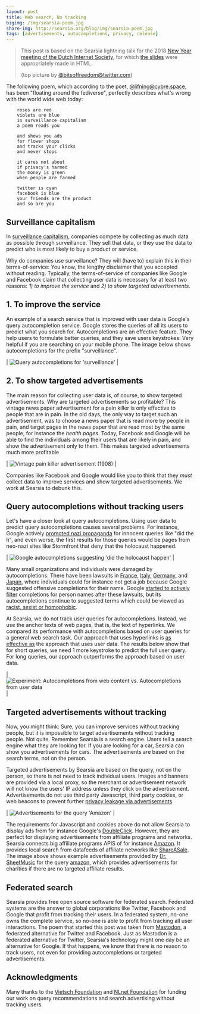 ```yaml
---
layout: post
title: Web search; No tracking
bigimg: /img/searsia-poem.jpg
share-img: http://searsia.org/blog/img/searsia-poem.jpg
tags: [advertisements, autocompletions, privacy, release]
---
```


> This post is based on the Searsia lightning talk for the 2018 
> [New Year meeting of the Dutch Internet Society](https://newyear.isoc.nl/2018/),
> for which [the slides](http://searsia.org/deck.js/isoc2018.html) 
> were appropriately made in HTML.
>
> (top picture by [@bitsoffreedom@twitter.com](https://twitter.com/bitsoffreedom/status/951533529330012166))

The following poem, which according to the poet, [@lifning@cybre.space](https://cybre.space/@lifning/98835409973873638), 
has been "floating around the fediverse", perfectly describes what's wrong with the world wide web today: 

        
        roses are red
        violets are blue
        in surveillance capitalism
        a poem reads you

        and shows you ads
        for flower shops
        and tracks your clicks
        and never stops

        it cares not about
        if privacy's harmed
        the money is green
        when people are farmed

        twitter is cyan
        facebook is blue
        your friends are the product
        and so are you
        

## Surveillance capitalism

In [surveillance capitalism](https://en.wikipedia.org/wiki/Surveillance_capitalism), companies compete by 
collecting as much data as possible through surveillance. They sell that data, or they use the data to 
predict who is most likely to buy a product or service.

Why do companies use surveillance? They will (have to) explain this in their terms-of-service: 
You know, the lengthy disclaimer that you accepted without reading. Typically, the 
terms-of-service of companies like Google and Facebook claim that collecting user data is necessary for
at least two reasons: _1) to improve the service_ and _2) to show targeted advertisements_.

## 1. To improve the service

An example of a search service that is improved with user data is Google's query autocompletion service. 
Google stores the queries of all its users to predict what you search for. Autocompletions are an effective 
feature. They help users to formulate better queries, and they save users keystrokes: Very helpful if 
you are searching on your mobile phone. The image below shows autocompletions for the prefix "surveillance".

| ![Query autocompletions for 'surveillance'](http://searsia.org/deck.js/images/isoc2018service.png) |

## 2. To show targeted advertisements

The main reason for collecting user data is, of course, to show targeted advertisements.
Why are targeted advertisements so profitable? This vintage news paper advertisement for a pain killer is only 
effective to people that are in pain. In the old days, the only way to target such an advertisement, was
to choose a news paper that is read more by people in pain, and target pages in the news paper that are read
most by the same people, for instance the _health pages_. 
Today, Facebook and Google will be able to find the individuals among their users 
that are likely in pain, and show the advertisement only to them.
This makes targeted advertisements much more profitable

| ![Vintage pain killer advertisement (1908)](http://searsia.org/deck.js/images/isoc2018ad.jpg) |

Companies like Facebook and Google would like you to think that they _must_ collect data to improve services 
and show targeted advertisements. We work at Searsia to debunk this.


## Query autocompletions without tracking users

Let's have a closer look at query autocompletions. Using user data to predict query autocompletions 
causes several problems. For instance, Google actively 
[promoted nazi propaganda](https://www.theguardian.com/commentisfree/2016/dec/11/google-frames-shapes-and-distorts-how-we-see-world) 
for innocent queries like "did the h", and even worse, the first results for those queries would be pages from 
neo-nazi sites like Stormfront that deny that the holocaust happened.

| ![Google autocompletions suggesting 'did the holocaust happen'](http://searsia.org/deck.js/images/ia2017-autocompletion1.png) |

Many small organizations and individuals were damaged by autocompletions. There have been lawsuits in
[France](https://searchengineland.com/google-loses-french-lawsuit-over-google-suggest-32994),
[Italy](http://www.zdnet.com/article/google-loses-autocomplete-defamation-case-in-italy/),
[Germany](https://techcrunch.com/2012/09/07/germanys-former-first-lady-sues-google-for-defamation-over-autocomplete-suggestions/), and
[Japan](http://www.bbc.com/news/technology-17510651), 
where individuals could for instance not get a job because Google suggested offensive completions 
for their name. Google [started to actively filter](https://blog.google/products/search/google-search-autocomplete/) 
completions for person names after these lawsuits, but its autocompletions continue to suggested terms which could be viewed as 
[racist, sexist or homophobic](http://eprints.lancs.ac.uk/63268/).

At Searsia, we do not track user queries for autocompletions. Instead, we use the anchor texts of web pages, 
that is, the text of hyperlinks. We compared its performance with autocompletions based on user queries for a 
general web search task. Our approach that uses hyperlinks is 
[as effective as](/blog/2017-03-18-query-suggestions-without-tracking-users/)
 the approach that uses user data. 
The results below show that for short queries, we need 1 more keystroke to predict the full user query. 
For long queries, our approach outperforms the approach based on user data.

| ![Experiment: Autocompletions from web content vs. Autocompletions from user data](http://searsia.org/deck.js/images/ia2017-results2.png) |


## Targeted advertisements without tracking

Now, you might think: Sure, you can improve services without tracking people, but it is impossible to target 
advertisements without tracking people. Not quite. Remember Searsia is a search engine. Users tell a search 
engine what they are looking for. If you are looking for a car, Searsia can show you advertisements for cars. 
The advertisements are based on the search terms, not on the person.

Targeted advertisements by Searsia are based on the query, not on the person, so there is not need to track
individual users. Images and banners are provided via a local proxy, so the merchant or advertisement network
will not know the users' IP address unless they click on the advertisement. Advertisements do not use third 
party Javascript, third party cookies, or web beacons to prevent further 
[privacy leakage via advertisements](/blog/2017-10-02-privacy-implications-of-federated-search/).

| ![Advertisements for the query 'Amazon'](/blog/img/amazon-ads.png) |

The requirements for Javascript and cookies above do not allow Searsia to display ads from for instance 
Google's [DoubleClick](https://en.wikipedia.org/wiki/DoubleClick). However, they are perfect for displaying
advertisements from affiliate programs and networks. Searsia connects big affiliate programs APIS of for
instance [Amazon](https://affiliate-program.amazon.com/). It provides local search from datafeeds of 
affiliate networks like [ShareASale](https://www.shareasale.com). 
The image above shows example advertisements provided by [Dr. SheetMusic](httsp://drsheetmusic.com) for the
query [amazon](https://drsheetmusic.com/sheet-music/amazon), which provides advertisements for charities if 
there are no targeted affiliate results.


## Federated search

Searsia provides free open source software for federated search. Federated systems are the answer to global 
corporations like Twitter, Facebook and Google that profit from tracking their users. 
In a federated system, no-one owns the complete service, so no-one is able to profit from tracking all
user interactions. The poem that started this post was taken from [Mastodon](https://joinmastodon.org), a 
federated alternative for Twitter and Facebook. 
Just as Mastodon is a federated alternative for Twitter, Searsia's technology might one day be an 
alternative for Google. If that happens, we know that there is no reason to track users, not even for 
providing autocompletions or targeted advertisements.

## Acknowledgments

Many thanks to the [Vietsch Foundation](http://vietsch-foundation.org) and 
[NLnet Foundation](https://nlnet.nl) for funding our work on query 
recommendations and search advertising without tracking users.

